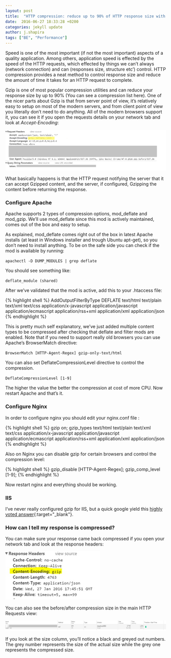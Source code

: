 ```yaml
---
layout: post
title:  "HTTP compression: reduce up to 90% of HTTP response size with Gzip"
date:  2016-06-27 18:33:28 +0200
categories: jekyll update
author: j.shapira
tags: ["BE", "Performance"]
---
```


Speed is one of the most important (if not the most important) aspects of a quality application.
Among others, application speed is effected by the speed of the HTTP requests,
which effected by things we can’t always (network connection) and can (responses size, structure etc’) control.
HTTP compression provides a neat method to control response size and reduce the amount of time it takes for an HTTP request to complete.

Gzip is one of most popular compression utilities and can reduce your response size by up to 90% (You can see a compression list here). One of the nicer parts about Gzip is that from server point of view, it’s relatively easy to setup on most of the modern servers, and from client point of view you literally don’t need to do anything. All of the modern browsers support it, 
you can see it if you open the requests details on your network tab and look at *Accept-Encoding*:

![Browser Supports GZIP](/assets/post-images/2022-01-06-reduce-with-gzip/2022-01-06-reduce-with-gzip-1.jpg)

What basically happens is that the HTTP request notifying the server that it can accept Gzipped content, and the server, if configured, Gzipping the content before returning the response.

### Configure Apache
Apache supports 2 types of compression options, mod_deflate and mod_gzip. We’ll use mod_deflate since this mod is actively maintained, comes out of the box and easy to setup.

As explained, mod_deflate comes right out of the box in latest Apache installs (at least in Windows installer and trough Ubuntu apt-get), so you don’t need to install anything. To be on the safe side you can check if the mod is available by running:

`apachectl -D DUMP_MODULES | grep deflate`

You should see something like:

`deflate_module (shared)`

After we’ve validated that the mod is active, add this to your .htaccess file:

{% highlight shell %}
<IfModule mod_deflate.c>
        <IfModule mod_filter.c>
                AddOutputFilterByType DEFLATE text/html text/plain text/xml text/css application/x-javascript application/javascript application/ecmascript application/rss+xml application/xml application/json
        </IfModule>
</IfModule>
{% endhighlight %}

This is pretty much self explanatory, we’ve just added multiple content types to be compressed after checking that deflate and filter mods are enabled. Note that if you need to support really old browsers you can use Apache’s BrowserMatch directive:

`BrowserMatch [HTTP-Agent-Regex] gzip-only-text/html`

You can also set DeflateCompressionLevel directive to control the compression.

`DeflateCompressionLevel [1-9]`

The higher the value the better the compression at cost of more CPU.
Now restart Apache and that’s it.

### Configure Nginx

In order to configure nginx you should edit your nginx.conf file : 

{% highlight shell %}
gzip on;
gzip_types text/html text/plain text/xml text/css application/x-javascript application/javascript application/ecmascript application/rss+xml application/xml application/json
{% endhighlight %}

Also on Nginx you can disable gzip for certain browsers and control the compression level:

{% highlight shell %}
gzip_disable [HTTP-Agent-Regex];
gzip_comp_level [1-9];
{% endhighlight %}

Now restart nginx and everything should be working.

### IIS
I’ve never really configured gzip for IIS, but a quick google yield this [highly voted answer](https://stackoverflow.com/questions/702124/enable-iis7-gzip){:target="_blank"}. 

### How can I tell my response is compressed?

You can make sure your response came back compressed if you open your network tab and look at the response headers:

![Browser Supports GZIP](/assets/post-images/2022-01-06-reduce-with-gzip/2022-01-06-reduce-with-gzip-2.jpg)

You can also see the before/after compression size in the main HTTP Requests view:

![Browser Supports GZIP](/assets/post-images/2022-01-06-reduce-with-gzip/2022-01-06-reduce-with-gzip-3.jpg)

If you look at the size column, you’ll notice a black and greyed out numbers. The grey number represents the size of the actual size while the grey one represents the compressed size. 